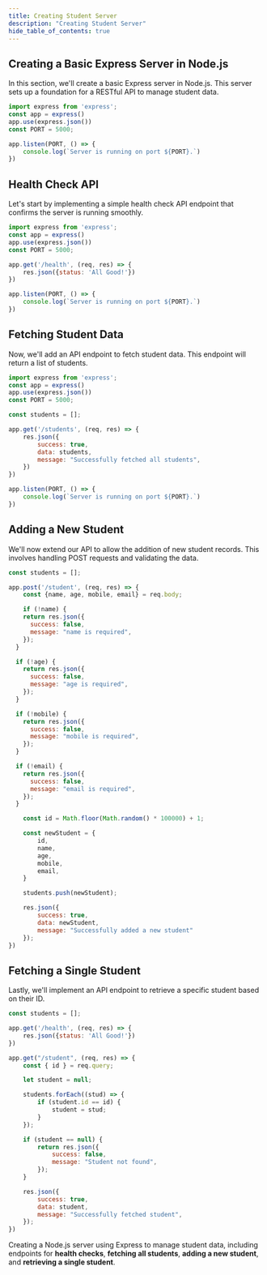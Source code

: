 ```yaml
---
title: Creating Student Server
description: "Creating Student Server"
hide_table_of_contents: true
---
```


## Creating a Basic Express Server in Node.js

In this section, we'll create a basic Express server in Node.js. This server sets up a foundation for a RESTful API to manage student data.

```jsx title="school/index.js" showLineNumbers
import express from 'express';
const app = express()
app.use(express.json())
const PORT = 5000;

app.listen(PORT, () => {
    console.log(`Server is running on port ${PORT}.`)
})
```

## Health Check API

Let's start by implementing a simple health check API endpoint that confirms the server is running smoothly.

```jsx title="school/index.js" showLineNumbers
import express from 'express';
const app = express()
app.use(express.json())
const PORT = 5000;

app.get('/health', (req, res) => {
    res.json({status: 'All Good!'})
})

app.listen(PORT, () => {
    console.log(`Server is running on port ${PORT}.`)
})
```

## Fetching Student Data

Now, we'll add an API endpoint to fetch student data. This endpoint will return a list of students.

```jsx title="school/index.js" showLineNumbers
import express from 'express';
const app = express()
app.use(express.json())
const PORT = 5000;

const students = [];

app.get('/students', (req, res) => {
    res.json({
        success: true,
        data: students,
        message: "Successfully fetched all students",
    })
})

app.listen(PORT, () => {
    console.log(`Server is running on port ${PORT}.`)
})
```

## Adding a New Student

We'll now extend our API to allow the addition of new student records. This involves handling POST requests and validating the data.

```jsx title="school/index.js" showLineNumbers
const students = [];

app.post('/student', (req, res) => {
    const {name, age, mobile, email} = req.body;

    if (!name) {
    return res.json({
      success: false,
      message: "name is required",
    });
  }

  if (!age) {
    return res.json({
      success: false,
      message: "age is required",
    });
  }

  if (!mobile) {
    return res.json({
      success: false,
      message: "mobile is required",
    });
  }

  if (!email) {
    return res.json({
      success: false,
      message: "email is required",
    });
  }

    const id = Math.floor(Math.random() * 100000) + 1;

    const newStudent = {
        id,
        name,
        age,
        mobile,
        email,
    }

    students.push(newStudent);

    res.json({
        success: true,
        data: newStudent,
        message: "Successfully added a new student"
    });
})
```

## Fetching a Single Student

Lastly, we'll implement an API endpoint to retrieve a specific student based on their ID.

```jsx title="school/index.js" showLineNumbers
const students = [];

app.get('/health', (req, res) => {
    res.json({status: 'All Good!'})
})

app.get("/student", (req, res) => {
    const { id } = req.query;

    let student = null;

    students.forEach((stud) => {
        if (student.id == id) {
            student = stud;
        }
    });

    if (student == null) {
        return res.json({
            success: false,
            message: "Student not found",
        });
    }

    res.json({
        success: true,
        data: student,
        message: "Successfully fetched student",
    });
})
```
Creating a Node.js server using Express to manage student data, including endpoints for **health checks**, **fetching all students**, **adding a new student**, and **retrieving a single student**.